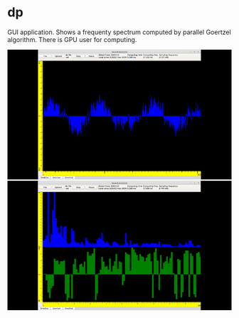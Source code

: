 # dp

GUI application. Shows a frequenty spectrum computed by parallel Goertzel algorithm. There is GPU user for computing.

![App window](/img/Goertzel_01.PNG)
![App window](/img/Goertzel_02.PNG)
